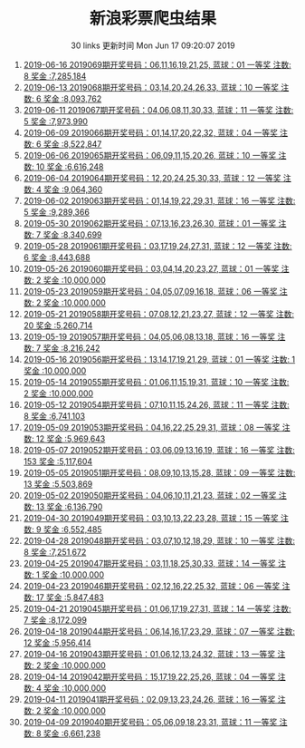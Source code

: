 <html>
  <head>
  <meta charset="utf-8"/>
  <title>lottery info</title>
  </head>
  <body>
  <center>
    <h1>新浪彩票爬虫结果</h1>
    <p>30 links 更新时间 Mon Jun 17 09:20:07 2019 </p>
  </center>
    <ol align="left">
        <li><a href="http://zst.aicai.com/ssq/openInfo/">2019-06-16 2019069期开奖号码：06,11,16,19,21,25, 蓝球：01 一等奖 注数: 8 奖金 :7,285,184</a></li>
        <li><a href="http://zst.aicai.com/ssq/openInfo/">2019-06-13 2019068期开奖号码：03,14,20,24,26,33, 蓝球：10 一等奖 注数: 6 奖金 :8,093,762</a></li>
        <li><a href="http://zst.aicai.com/ssq/openInfo/">2019-06-11 2019067期开奖号码：04,06,08,11,30,33, 蓝球：11 一等奖 注数: 5 奖金 :7,973,990</a></li>
        <li><a href="http://zst.aicai.com/ssq/openInfo/">2019-06-09 2019066期开奖号码：01,14,17,20,22,32, 蓝球：04 一等奖 注数: 6 奖金 :8,522,847</a></li>
        <li><a href="http://zst.aicai.com/ssq/openInfo/">2019-06-06 2019065期开奖号码：06,09,11,15,20,26, 蓝球：10 一等奖 注数: 10 奖金 :6,616,248</a></li>
        <li><a href="http://zst.aicai.com/ssq/openInfo/">2019-06-04 2019064期开奖号码：12,20,24,25,30,33, 蓝球：12 一等奖 注数: 4 奖金 :9,064,360</a></li>
        <li><a href="http://zst.aicai.com/ssq/openInfo/">2019-06-02 2019063期开奖号码：01,14,19,22,29,31, 蓝球：16 一等奖 注数: 5 奖金 :9,289,366</a></li>
        <li><a href="http://zst.aicai.com/ssq/openInfo/">2019-05-30 2019062期开奖号码：07,13,16,23,26,30, 蓝球：01 一等奖 注数: 7 奖金 :8,340,699</a></li>
        <li><a href="http://zst.aicai.com/ssq/openInfo/">2019-05-28 2019061期开奖号码：03,17,19,24,27,31, 蓝球：12 一等奖 注数: 6 奖金 :8,443,688</a></li>
        <li><a href="http://zst.aicai.com/ssq/openInfo/">2019-05-26 2019060期开奖号码：03,04,14,20,23,27, 蓝球：01 一等奖 注数: 2 奖金 :10,000,000</a></li>
        <li><a href="http://zst.aicai.com/ssq/openInfo/">2019-05-23 2019059期开奖号码：04,05,07,09,16,18, 蓝球：06 一等奖 注数: 2 奖金 :10,000,000</a></li>
        <li><a href="http://zst.aicai.com/ssq/openInfo/">2019-05-21 2019058期开奖号码：07,08,12,21,23,27, 蓝球：12 一等奖 注数: 20 奖金 :5,260,714</a></li>
        <li><a href="http://zst.aicai.com/ssq/openInfo/">2019-05-19 2019057期开奖号码：04,05,06,08,13,18, 蓝球：16 一等奖 注数: 7 奖金 :8,216,242</a></li>
        <li><a href="http://zst.aicai.com/ssq/openInfo/">2019-05-16 2019056期开奖号码：13,14,17,19,21,29, 蓝球：01 一等奖 注数: 1 奖金 :10,000,000</a></li>
        <li><a href="http://zst.aicai.com/ssq/openInfo/">2019-05-14 2019055期开奖号码：01,06,11,15,19,31, 蓝球：10 一等奖 注数: 2 奖金 :10,000,000</a></li>
        <li><a href="http://zst.aicai.com/ssq/openInfo/">2019-05-12 2019054期开奖号码：07,10,11,15,24,26, 蓝球：11 一等奖 注数: 8 奖金 :6,741,103</a></li>
        <li><a href="http://zst.aicai.com/ssq/openInfo/">2019-05-09 2019053期开奖号码：04,16,22,25,29,31, 蓝球：08 一等奖 注数: 12 奖金 :5,969,643</a></li>
        <li><a href="http://zst.aicai.com/ssq/openInfo/">2019-05-07 2019052期开奖号码：03,06,09,13,16,19, 蓝球：16 一等奖 注数: 153 奖金 :5,117,604</a></li>
        <li><a href="http://zst.aicai.com/ssq/openInfo/">2019-05-05 2019051期开奖号码：08,09,10,13,15,28, 蓝球：09 一等奖 注数: 13 奖金 :5,503,869</a></li>
        <li><a href="http://zst.aicai.com/ssq/openInfo/">2019-05-02 2019050期开奖号码：04,06,10,11,21,23, 蓝球：02 一等奖 注数: 13 奖金 :6,136,790</a></li>
        <li><a href="http://zst.aicai.com/ssq/openInfo/">2019-04-30 2019049期开奖号码：03,10,13,22,23,28, 蓝球：15 一等奖 注数: 9 奖金 :6,552,485</a></li>
        <li><a href="http://zst.aicai.com/ssq/openInfo/">2019-04-28 2019048期开奖号码：03,07,10,12,18,29, 蓝球：10 一等奖 注数: 8 奖金 :7,251,672</a></li>
        <li><a href="http://zst.aicai.com/ssq/openInfo/">2019-04-25 2019047期开奖号码：03,11,18,25,30,33, 蓝球：14 一等奖 注数: 1 奖金 :10,000,000</a></li>
        <li><a href="http://zst.aicai.com/ssq/openInfo/">2019-04-23 2019046期开奖号码：02,12,16,22,25,32, 蓝球：06 一等奖 注数: 17 奖金 :5,847,483</a></li>
        <li><a href="http://zst.aicai.com/ssq/openInfo/">2019-04-21 2019045期开奖号码：01,06,17,19,27,31, 蓝球：14 一等奖 注数: 7 奖金 :8,172,099</a></li>
        <li><a href="http://zst.aicai.com/ssq/openInfo/">2019-04-18 2019044期开奖号码：06,14,16,17,23,29, 蓝球：07 一等奖 注数: 12 奖金 :5,956,414</a></li>
        <li><a href="http://zst.aicai.com/ssq/openInfo/">2019-04-16 2019043期开奖号码：01,06,12,13,24,32, 蓝球：13 一等奖 注数: 2 奖金 :10,000,000</a></li>
        <li><a href="http://zst.aicai.com/ssq/openInfo/">2019-04-14 2019042期开奖号码：15,17,19,22,25,26, 蓝球：04 一等奖 注数: 4 奖金 :10,000,000</a></li>
        <li><a href="http://zst.aicai.com/ssq/openInfo/">2019-04-11 2019041期开奖号码：02,09,13,23,24,26, 蓝球：16 一等奖 注数: 2 奖金 :10,000,000</a></li>
        <li><a href="http://zst.aicai.com/ssq/openInfo/">2019-04-09 2019040期开奖号码：05,06,09,18,23,31, 蓝球：11 一等奖 注数: 8 奖金 :6,661,238</a></li>
        </ol>
  </body>
</html>